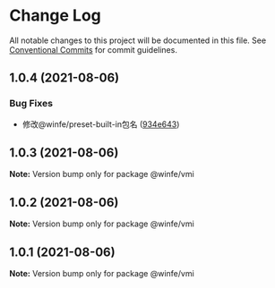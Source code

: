 # Change Log

All notable changes to this project will be documented in this file.
See [Conventional Commits](https://conventionalcommits.org) for commit guidelines.

## 1.0.4 (2021-08-06)


### Bug Fixes

* 修改@winfe/preset-built-in包名 ([934e643](https://github.com/umijs/umi/commit/934e643612452f198fa4d78ef2929250ac93ae5e))





## 1.0.3 (2021-08-06)

**Note:** Version bump only for package @winfe/vmi





## 1.0.2 (2021-08-06)

**Note:** Version bump only for package @winfe/vmi





## 1.0.1 (2021-08-06)

**Note:** Version bump only for package @winfe/vmi
